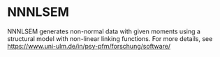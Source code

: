 NNNLSEM
==========

NNNLSEM generates non-normal data with given moments using a structural model with non-linear linking functions. For more details, see https://www.uni-ulm.de/in/psy-pfm/forschung/software/
